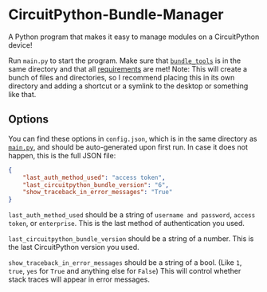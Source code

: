 # CircuitPython-Bundle-Manager
A Python program that makes it easy to manage modules on a CircuitPython device!

Run `main.py` to start the program. Make sure that [`bundle_tools`](https://github.com/UnsignedArduino/CircuitPython-Bundle-Manager/tree/main/bundle_tools) is in the same directory and that all [requirements](https://github.com/UnsignedArduino/CircuitPython-Bundle-Manager/blob/main/requirements.txt) are met!
Note: This will create a bunch of files and directories, so I recommend placing this in its own directory and adding a shortcut or a symlink to the desktop or something like that.

## Options
You can find these options in `config.json`, which is in the same directory as [`main.py`](https://github.com/UnsignedArduino/CircuitPython-Bundle-Manager/blob/main/main.py), and should be auto-generated upon first run. In case it does not happen, this is the full JSON file:
```json
{
    "last_auth_method_used": "access token",
    "last_circuitpython_bundle_version": "6",
    "show_traceback_in_error_messages": "True"
}
```
`last_auth_method_used` should be a string of `username and password`, `access token`, or `enterprise`. This is the last method of authentication you used.

`last_circuitpython_bundle_version` should be a string of a number. This is the last CircuitPython version you used.

`show_traceback_in_error_messages` should be a string of a bool. (Like `1`, `true`, `yes` for `True` and anything else for `False`) This will control whether stack traces will appear in error messages.